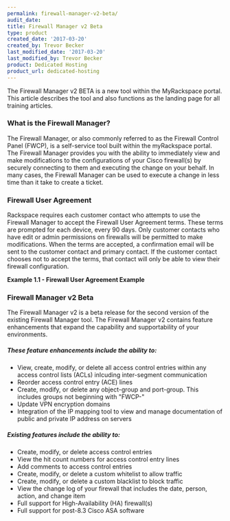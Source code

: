```yaml
---
permalink: firewall-manager-v2-beta/
audit_date:
title: Firewall Manager v2 Beta
type: product
created_date: '2017-03-20'
created_by: Trevor Becker
last_modified_date: '2017-03-20'
last_modified_by: Trevor Becker
product: Dedicated Hosting
product_url: dedicated-hosting
---
```


The Firewall Manager v2 BETA is a new tool within the MyRackspace portal. This article describes the tool and also functions as the landing page for all training articles.

### What is the Firewall Manager?

The Firewall Manager, or also commonly referred to as the Firewall Control Panel (FWCP), is a self-service tool built within the myRackspace portal. The Firewall Manager provides you with the ability to immediately view and make modifications to the configurations of your Cisco firewall(s) by securely connecting to them and executing the change on your behalf. In many cases, the Firewall Manager can be used to execute a change in less time than it take to create a ticket.

### Firewall User Agreement

Rackspace requires each customer contact who attempts to use the Firewall Manager to accept the Firewall User Agreement terms. These terms are prompted for each device, every 90 days. Only customer contacts who have edit or admin permissions on firewalls will be permitted to make modifications. When the terms are accepted, a confirmation email will be sent to the customer contact and primary contact. If the customer contact chooses not to accept the terms, that contact will only be able to view their firewall configuration.

**Example 1.1 - Firewall User Agreement Example**
<!-- IMAGE 1-->

### Firewall Manager v2 Beta

The Firewall Manager v2 is a beta release for the second version of the existing Firewall Manager tool. The Firewall Manager v2 contains feature enhancements that expand the capability and supportability of your environments. 

##### **These feature enhancements include the ability to:**
 - View, create, modify, or delete all access control entries within any access control lists (ACLs) inlcuding inter-segment communication
 - Reorder access control entry (ACE) lines
 - Create, modify, or delete any object-group and port-group. This includes groups not beginning with "FWCP-"
 - Update VPN encryption domains
 - Integration of the IP mapping tool to view and manage documentation of public and private IP address on servers
 
##### **Existing features include the ability to:**
 - Create, modify, or delete access control entries
 - View the hit count numbers for access control entry lines
 - Add comments to access control entries
 - Create, modify, or delete a custom whitelist to allow traffic
 - Create, modify, or delete a custom blacklist to block traffic
 - View the change log of your firewall that includes the date, person, action, and change item
 - Full support for High-Availability (HA) firewall(s)
 - Full support for post-8.3 Cisco ASA software 

